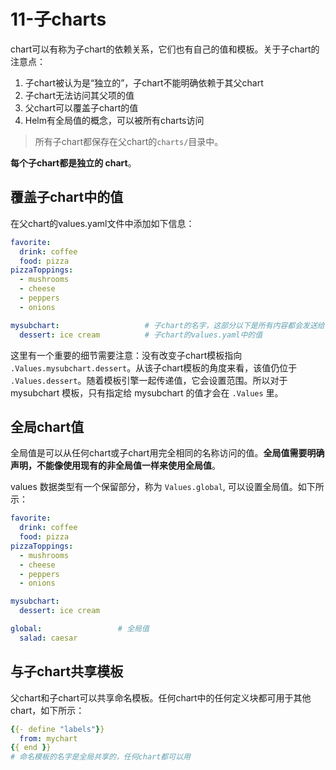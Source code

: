 # 11-子charts

chart可以有称为子chart的依赖关系，它们也有自己的值和模板。关于子chart的注意点：

1. 子chart被认为是“独立的”，子chart不能明确依赖于其父chart
2. 子chart无法访问其父项的值
3. 父chart可以覆盖子chart的值
4. Helm有全局值的概念，可以被所有charts访问

> 所有子chart都保存在父chart的`charts/`目录中。

**每个子chart都是独立的 chart**。

## 覆盖子chart中的值

在父chart的values.yaml文件中添加如下信息：

```yaml
favorite:
  drink: coffee
  food: pizza
pizzaToppings:
  - mushrooms
  - cheese
  - peppers
  - onions

mysubchart:                   # 子chart的名字，这部分以下是所有内容都会发送给子chart
  dessert: ice cream          # 子chart的values.yaml中的值
```

这里有一个重要的细节需要注意：没有改变子chart模板指向 `.Values.mysubchart.dessert`。从该子chart模板的角度来看，该值仍位于 `.Values.dessert`。随着模板引擎一起传递值，它会设置范围。所以对于 mysubchart 模板，只有指定给 mysubchart 的值才会在 `.Values` 里。

## 全局chart值

全局值是可以从任何chart或子chart用完全相同的名称访问的值。**全局值需要明确声明，不能像使用现有的非全局值一样来使用全局值**。

values 数据类型有一个保留部分，称为 `Values.global`, 可以设置全局值。如下所示：

```yaml
favorite:
  drink: coffee
  food: pizza
pizzaToppings:
  - mushrooms
  - cheese
  - peppers
  - onions

mysubchart:
  dessert: ice cream

global:                 # 全局值
  salad: caesar
```

## 与子chart共享模板

父chart和子chart可以共享命名模板。任何chart中的任何定义块都可用于其他chart，如下所示：

```yaml
{{- define "labels"}}
  from: mychart
{{ end }}
# 命名模板的名字是全局共享的，任何chart都可以用
```
